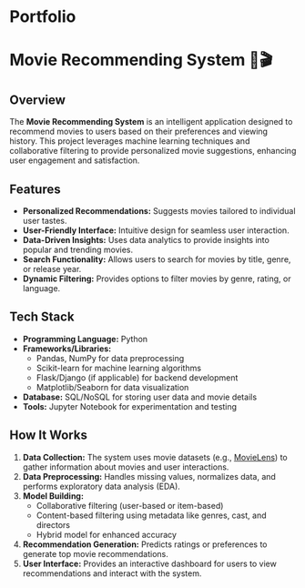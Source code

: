 # Portfolio

# Movie Recommending System 🎥🎬

## Overview  
The **Movie Recommending System** is an intelligent application designed to recommend movies to users based on their preferences and viewing history. This project leverages machine learning techniques and collaborative filtering to provide personalized movie suggestions, enhancing user engagement and satisfaction.

## Features  
- **Personalized Recommendations:** Suggests movies tailored to individual user tastes.  
- **User-Friendly Interface:** Intuitive design for seamless user interaction.  
- **Data-Driven Insights:** Uses data analytics to provide insights into popular and trending movies.  
- **Search Functionality:** Allows users to search for movies by title, genre, or release year.  
- **Dynamic Filtering:** Provides options to filter movies by genre, rating, or language.

## Tech Stack  
- **Programming Language:** Python  
- **Frameworks/Libraries:**  
  - Pandas, NumPy for data preprocessing  
  - Scikit-learn for machine learning algorithms  
  - Flask/Django (if applicable) for backend development  
  - Matplotlib/Seaborn for data visualization  
- **Database:** SQL/NoSQL for storing user data and movie details  
- **Tools:** Jupyter Notebook for experimentation and testing

## How It Works  
1. **Data Collection:** The system uses movie datasets (e.g., [MovieLens](https://grouplens.org/datasets/movielens/)) to gather information about movies and user interactions.  
2. **Data Preprocessing:** Handles missing values, normalizes data, and performs exploratory data analysis (EDA).  
3. **Model Building:**  
   - Collaborative filtering (user-based or item-based)  
   - Content-based filtering using metadata like genres, cast, and directors  
   - Hybrid model for enhanced accuracy  
4. **Recommendation Generation:** Predicts ratings or preferences to generate top movie recommendations.  
5. **User Interface:** Provides an interactive dashboard for users to view recommendations and interact with the system.
